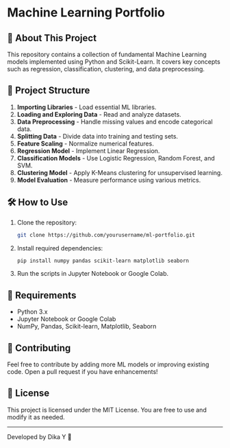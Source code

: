 # Machine Learning Portfolio

## 🚀 About This Project
This repository contains a collection of fundamental Machine Learning models implemented using Python and Scikit-Learn. It covers key concepts such as regression, classification, clustering, and data preprocessing.

## 📂 Project Structure
1. **Importing Libraries** - Load essential ML libraries.
2. **Loading and Exploring Data** - Read and analyze datasets.
3. **Data Preprocessing** - Handle missing values and encode categorical data.
4. **Splitting Data** - Divide data into training and testing sets.
5. **Feature Scaling** - Normalize numerical features.
6. **Regression Model** - Implement Linear Regression.
7. **Classification Models** - Use Logistic Regression, Random Forest, and SVM.
8. **Clustering Model** - Apply K-Means clustering for unsupervised learning.
9. **Model Evaluation** - Measure performance using various metrics.

## 🛠 How to Use
1. Clone the repository:
   ```bash
   git clone https://github.com/yourusername/ml-portfolio.git
   ```
2. Install required dependencies:
   ```bash
   pip install numpy pandas scikit-learn matplotlib seaborn
   ```
3. Run the scripts in Jupyter Notebook or Google Colab.

## 📌 Requirements
- Python 3.x
- Jupyter Notebook or Google Colab
- NumPy, Pandas, Scikit-learn, Matplotlib, Seaborn

## 🤝 Contributing
Feel free to contribute by adding more ML models or improving existing code. Open a pull request if you have enhancements!

## 📜 License
This project is licensed under the MIT License. You are free to use and modify it as needed.

---
Developed by Dika Y 🚀

